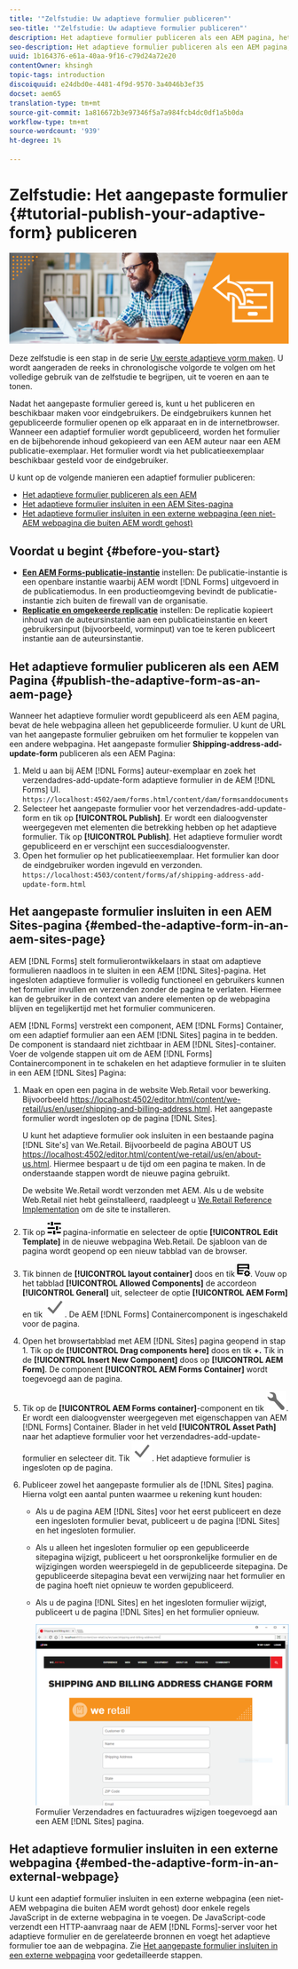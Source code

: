 ```yaml
---
title: '"Zelfstudie: Uw adaptieve formulier publiceren"'
seo-title: '"Zelfstudie: Uw adaptieve formulier publiceren"'
description: Het adaptieve formulier publiceren als een AEM pagina, het formulier insluiten op een AEM Sites-pagina of het adaptieve formulier insluiten in een externe webpagina
seo-description: Het adaptieve formulier publiceren als een AEM pagina, het formulier insluiten op een AEM Sites-pagina of het adaptieve formulier insluiten in een externe webpagina
uuid: 1b164376-e61a-40aa-9f16-c79d24a72e20
contentOwner: khsingh
topic-tags: introduction
discoiquuid: e24dbd0e-4481-4f9d-9570-3a4046b3ef35
docset: aem65
translation-type: tm+mt
source-git-commit: 1a816672b3e97346f5a7a984fcb4dc0df1a5b0da
workflow-type: tm+mt
source-wordcount: '939'
ht-degree: 1%

---
```



# Zelfstudie: Het aangepaste formulier {#tutorial-publish-your-adaptive-form} publiceren

![](do-not-localize/13-publish-your-adaptive-form-small.png)

Deze zelfstudie is een stap in de serie [Uw eerste adaptieve vorm maken](https://helpx.adobe.com/experience-manager/6-3/forms/using/create-your-first-adaptive-form.html). U wordt aangeraden de reeks in chronologische volgorde te volgen om het volledige gebruik van de zelfstudie te begrijpen, uit te voeren en aan te tonen.

Nadat het aangepaste formulier gereed is, kunt u het publiceren en beschikbaar maken voor eindgebruikers. De eindgebruikers kunnen het gepubliceerde formulier openen op elk apparaat en in de internetbrowser. Wanneer een adaptief formulier wordt gepubliceerd, worden het formulier en de bijbehorende inhoud gekopieerd van een AEM auteur naar een AEM publicatie-exemplaar. Het formulier wordt via het publicatieexemplaar beschikbaar gesteld voor de eindgebruiker.

U kunt op de volgende manieren een adaptief formulier publiceren:

* [Het adaptieve formulier publiceren als een AEM](../../forms/using/publish-your-adaptive-form.md#publish-the-adaptive-form-as-an-aem-page)
* [Het adaptieve formulier insluiten in een AEM Sites-pagina](#embed-the-adaptive-form-in-an-aem-sites-page)
* [Het adaptieve formulier insluiten in een externe webpagina (een niet-AEM webpagina die buiten AEM wordt gehost)](../../forms/using/publish-your-adaptive-form.md)

## Voordat u begint {#before-you-start}

* **[Een AEM Forms-publicatie-instantie](https://helpx.adobe.com/experience-manager/6-3/forms/using/installing-configuring-aem-forms-osgi.html)** instellen: De publicatie-instantie is een openbare instantie waarbij AEM wordt  [!DNL Forms] uitgevoerd in de publicatiemodus. In een productieomgeving bevindt de publicatie-instantie zich buiten de firewall van de organisatie.
* **[Replicatie en omgekeerde replicatie](https://helpx.adobe.com/experience-manager/6-3/help/sites-deploying/replication.html)** instellen: De replicatie kopieert inhoud van de auteursinstantie aan een publicatieinstantie en keert gebruikersinput (bijvoorbeeld, vorminput) van toe te keren publiceert instantie aan de auteursinstantie.

## Het adaptieve formulier publiceren als een AEM Pagina {#publish-the-adaptive-form-as-an-aem-page}

Wanneer het adaptieve formulier wordt gepubliceerd als een AEM pagina, bevat de hele webpagina alleen het gepubliceerde formulier. U kunt de URL van het aangepaste formulier gebruiken om het formulier te koppelen van een andere webpagina. Het aangepaste formulier **Shipping-address-add-update-form** publiceren als een AEM Pagina:

1. Meld u aan bij AEM [!DNL Forms] auteur-exemplaar en zoek het verzendadres-add-update-form adaptieve formulier in de AEM [!DNL Forms] UI.
   `https://localhost:4502/aem/forms.html/content/dam/formsanddocuments`
1. Selecteer het aangepaste formulier voor het verzendadres-add-update-form en tik op **[!UICONTROL Publish]**. Er wordt een dialoogvenster weergegeven met elementen die betrekking hebben op het adaptieve formulier. Tik op **[!UICONTROL Publish]**. Het adaptieve formulier wordt gepubliceerd en er verschijnt een succesdialoogvenster.
1. Open het formulier op het publicatieexemplaar. Het formulier kan door de eindgebruiker worden ingevuld en verzonden.
   `https://localhost:4503/content/forms/af/shipping-address-add-update-form.html`

## Het aangepaste formulier insluiten in een AEM Sites-pagina {#embed-the-adaptive-form-in-an-aem-sites-page}

AEM [!DNL Forms] stelt formulierontwikkelaars in staat om adaptieve formulieren naadloos in te sluiten in een AEM [!DNL Sites]-pagina. Het ingesloten adaptieve formulier is volledig functioneel en gebruikers kunnen het formulier invullen en verzenden zonder de pagina te verlaten. Hiermee kan de gebruiker in de context van andere elementen op de webpagina blijven en tegelijkertijd met het formulier communiceren.

AEM [!DNL Forms] verstrekt een component, AEM [!DNL Forms] Container, om een adaptief formulier aan een AEM [!DNL Sites] pagina in te bedden. De component is standaard niet zichtbaar in AEM [!DNL Sites]-container. Voer de volgende stappen uit om de AEM [!DNL Forms] Containercomponent in te schakelen en het adaptieve formulier in te sluiten in een AEM [!DNL Sites] Pagina:

1. Maak en open een pagina in de website Web.Retail voor bewerking. Bijvoorbeeld [https://localhost:4502/editor.html/content/we-retail/us/en/user/shipping-and-billing-address.html](https://localhost:4502/editor.html/content/we-retail/us/en/user/shipping-and-billing-address.html). Het aangepaste formulier wordt ingesloten op de pagina [!DNL Sites].

   U kunt het adaptieve formulier ook insluiten in een bestaande pagina [!DNL Site's] van We.Retail. Bijvoorbeeld de pagina ABOUT US [https://localhost:4502/editor.html/content/we-retail/us/en/about-us.html](https://localhost:4502/editor.html/content/we-retail/us/en/about-us.html). Hiermee bespaart u de tijd om een pagina te maken. In de onderstaande stappen wordt de nieuwe pagina gebruikt.

   De website We.Retail wordt verzonden met AEM. Als u de website Web.Retail niet hebt geïnstalleerd, raadpleegt u [We.Retail Reference Implementation](https://helpx.adobe.com/experience-manager/6-3/help/sites-developing/we-retail.html) om de site te installeren.

1. Tik op ![eigenschappen](assets/properties.png) pagina-informatie en selecteer de optie **[!UICONTROL Edit Template]** in de nieuwe webpagina Web.Retail. De sjabloon van de pagina wordt geopend op een nieuw tabblad van de browser.
1. Tik binnen de **[!UICONTROL layout container]** doos en tik ![feedmanagement](assets/feedmanagement.png). Vouw op het tabblad **[!UICONTROL Allowed Components]** de accordeon **[!UICONTROL General]** uit, selecteer de optie **[!UICONTROL AEM Form]** en tik ![save_icon](assets/save_icon.svg). De AEM [!DNL Forms] Containercomponent is ingeschakeld voor de pagina.

1. Open het browsertabblad met AEM [!DNL Sites] pagina geopend in stap 1. Tik op de **[!UICONTROL Drag components here]** doos en tik **+.** Tik in de  **[!UICONTROL Insert New Component]** doos op  **[!UICONTROL AEM Form]**. De component **[!UICONTROL AEM Forms Container]** wordt toegevoegd aan de pagina.
1. Tik op de **[!UICONTROL AEM Forms container]**-component en tik ![configure-icon](assets/configure-icon.svg). Er wordt een dialoogvenster weergegeven met eigenschappen van AEM [!DNL Forms] Container. Blader in het veld **[!UICONTROL Asset Path]** naar het adaptieve formulier voor het verzendadres-add-update-formulier en selecteer dit. Tik ![save_icon](assets/save_icon.svg). Het adaptieve formulier is ingesloten op de pagina.
1. Publiceer zowel het aangepaste formulier als de [!DNL Sites] pagina. Hierna volgt een aantal punten waarmee u rekening kunt houden:

   * Als u de pagina AEM [!DNL Sites] voor het eerst publiceert en deze een ingesloten formulier bevat, publiceert u de pagina [!DNL Sites] en het ingesloten formulier.
   * Als u alleen het ingesloten formulier op een gepubliceerde sitepagina wijzigt, publiceert u het oorspronkelijke formulier en de wijzigingen worden weerspiegeld in de gepubliceerde sitepagina. De gepubliceerde sitepagina bevat een verwijzing naar het formulier en de pagina hoeft niet opnieuw te worden gepubliceerd.
   * Als u de pagina [!DNL Sites] en het ingesloten formulier wijzigt, publiceert u de pagina [!DNL Sites] en het formulier opnieuw.

      ![insluiten-in-aem-sites](assets/embed-in-aem-sites.png)
   Formulier Verzendadres en factuuradres wijzigen toegevoegd aan een AEM [!DNL Sites] pagina.

## Het adaptieve formulier insluiten in een externe webpagina {#embed-the-adaptive-form-in-an-external-webpage}

U kunt een adaptief formulier insluiten in een externe webpagina (een niet-AEM webpagina die buiten AEM wordt gehost) door enkele regels JavaScript in de externe webpagina in te voegen. De JavaScript-code verzendt een HTTP-aanvraag naar de AEM [!DNL Forms]-server voor het adaptieve formulier en de gerelateerde bronnen en voegt het adaptieve formulier toe aan de webpagina. Zie [Het aangepaste formulier insluiten in een externe webpagina](/help/forms/using/embed-adaptive-form-external-web-page.md) voor gedetailleerde stappen.
